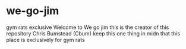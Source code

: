 # we-go-jim
gym rats exclusive 
Welcome to We go jim this is the creator of this repository Chris Bumstead (Cbum) keep this one thing in midn that this place is exclusively for gym rats
